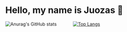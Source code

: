# Hello, my name is Juozas 👋

![Anurag's GitHub stats](https://github-readme-stats.vercel.app/api?username=juozaspetryla&show_icons=true&theme=radical) &nbsp; &nbsp; &nbsp; &nbsp; &nbsp; &nbsp;
[![Top Langs](https://github-readme-stats.vercel.app/api/top-langs/?username=juozaspetryla&hide_progress=true)](https://github.com/juozaspetryla/github-readme-stats)
